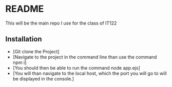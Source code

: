 # README

This will be the main repo I use for the class of IT122

## Installation
* [Git clone the Project]
* [Navigate to the project in the command line than use the command npm i]
* [You should then be able to run the command node app.ejs]
* [You will than navigate to the local host, which the port you will go to will be displayed in the console.]

